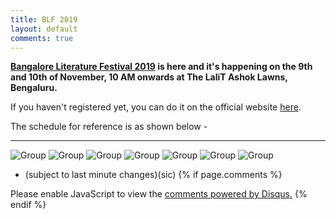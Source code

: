 ```yaml
---
title: BLF 2019
layout: default
comments: true
---
```

<!-- <div class="container" role="main" style="
    margin-left: 0%;
"><object data="../data/BLF2019.pdf" width="100%" height="1000" type='application/pdf'/>
</div> -->
<b>[Bangalore Literature Festival 2019](http://bangaloreliteraturefestival.org/year-2019/schedule/) is here and it's happening on the 9th and 10th of November, 10 AM onwards at The LaliT Ashok Lawns, Bengaluru.</b>

If you haven't registered yet, you can do it on the official website [here](https://www.eventbrite.com/e/bangalore-literature-festival-8th-edition-2019-tickets-70812884243).

 The schedule for reference is as shown below - 
<hr/>

<!-- <embed src="../data/BLF2019.pdf" type="application/pdf" width="100%" height="800em" /> -->
![Group](../data/1.png)
![Group](../data/2.png)
![Group](../data/3.png)
![Group](../data/4.png)
![Group](../data/5.png)
![Group](../data/6.png)
![Group](../data/7.png)
- (subject to last minute changes)(sic)
{% if page.comments %}
<div id="disqus_thread"></div>
<script>

/**
*  RECOMMENDED CONFIGURATION VARIABLES: EDIT AND UNCOMMENT THE SECTION BELOW TO INSERT DYNAMIC VALUES FROM YOUR PLATFORM OR CMS.
*  LEARN WHY DEFINING THESE VARIABLES IS IMPORTANT: https://disqus.com/admin/universalcode/#configuration-variables*/
/*
var disqus_config = function () {
this.page.url = abhiramr.github.io/bookreviews/2018_01_18_1984;  // Replace PAGE_URL with your page's canonical URL variable
this.page.identifier = bookreviews/2018_01_18_1984; // Replace PAGE_IDENTIFIER with your page's unique identifier variable
};
*/
(function() { // DON'T EDIT BELOW THIS LINE
var d = document, s = d.createElement('script');
s.src = 'https://abhiramr.disqus.com/embed.js';
s.setAttribute('data-timestamp', +new Date());
(d.head || d.body).appendChild(s);
})();
</script>
<noscript>Please enable JavaScript to view the <a href="https://disqus.com/?ref_noscript">comments powered by Disqus.</a></noscript>
{% endif %}
